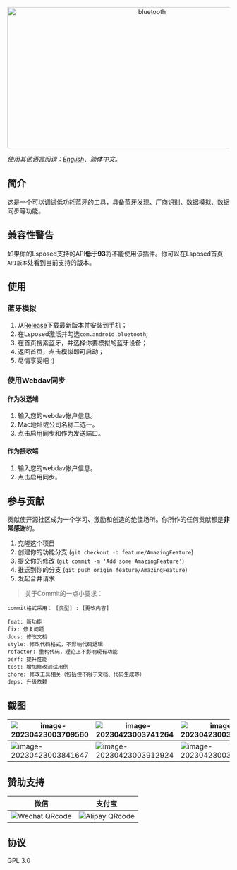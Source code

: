 <p align="center">
  <img src="https://socialify.git.ci/dreamncn/bluetooth/image?description=1&font=Source%20Code%20Pro&forks=1&issues=1&logo=https%3A%2F%2Fpic.dreamn.cn%2FuPic%2F2023_04_22_23_52_24_1682178744_1682178744595_CRaKET.png&name=1&pattern=Floating%20Cogs&pulls=1&stargazers=1&theme=Auto" alt="bluetooth" width="640" height="320" /></p>

 *使用其他语言阅读：[English](README.md)、简体中文。*

## 简介
这是一个可以调试低功耗蓝牙的工具，具备蓝牙发现、厂商识别、数据模拟、数据同步等功能。

## 兼容性警告
如果你的Lsposed支持的API**低于93**将不能使用该插件。你可以在Lsposed首页`API版本`处看到当前支持的版本。

## 使用

### 蓝牙模拟

1. 从[Release](https://github.com/AnkioTomas/bluetooth/releases)下载最新版本并安装到手机；
2. 在Lsposed激活并勾选`com.android.bluetooth`;
3. 在首页搜索蓝牙，并选择你要模拟的蓝牙设备；
4. 返回首页，点击模拟即可启动；
5. 尽情享受吧 :)


### 使用Webdav同步

#### 作为发送端

1. 输入您的webdav帐户信息。
2. Mac地址或公司名称二选一。
3. 点击启用同步和作为发送端口。

#### 作为接收端

1. 输入您的webdav帐户信息。
2. 点击启用同步。

## 参与贡献

贡献使开源社区成为一个学习、激励和创造的绝佳场所。你所作的任何贡献都是**非常感谢**的。

1. 克隆这个项目
2. 创建你的功能分支 (`git checkout -b feature/AmazingFeature`)
3. 提交你的修改 (`git commit -m 'Add some AmazingFeature'`)
4. 推送到你的分支 (`git push origin feature/AmazingFeature`)
5. 发起合并请求

> 关于Commit的一点小要求：

```
commit格式采用： [类型] : [更改内容]

feat: 新功能
fix: 修复问题
docs: 修改文档
style: 修改代码格式，不影响代码逻辑
refactor: 重构代码，理论上不影响现有功能
perf: 提升性能
test: 增加修改测试用例
chore: 修改工具相关（包括但不限于文档、代码生成等）
deps: 升级依赖
```
## 截图

| ![image-20230423003709560](https://pic.dreamn.cn/uPic/2023_04_23_00_37_12_1682181432_1682181432157_FujGlZ.png) | ![image-20230423003741264](https://pic.dreamn.cn/uPic/2023_04_23_00_37_44_1682181464_1682181464412_pHiGh0.png) | ![image-20230423003806966](https://pic.dreamn.cn/uPic/2023_04_23_00_38_09_1682181489_1682181489088_Ek7N08.png) |
| ------------------------------------------------------------ | ------------------------------------------------------------ | ------------------------------------------------------------ |
| ![image-20230423003841647](https://pic.dreamn.cn/uPic/2023_04_23_00_38_51_1682181531_1682181531325_4D4a83.png) | ![image-20230423003912924](https://pic.dreamn.cn/uPic/2023_04_23_00_39_14_1682181554_1682181554862_V0wqQf.png) | ![image-20230423003938267](https://pic.dreamn.cn/uPic/2023_04_23_00_39_40_1682181580_1682181580266_ruC8Tc.png) |

## 赞助支持

|                             微信                             |                            支付宝                            |
| :----------------------------------------------------------: | :----------------------------------------------------------: |
| ![Wechat QRcode](https://pic.dreamn.cn/uPic/2023_04_23_00_41_49_1682181709_1682181709722_KGWAI6.jpg) | ![Alipay QRcode](https://pic.dreamn.cn/uPic/2023_04_23_00_42_02_1682181722_1682181722820_82xpxH.jpg) |

## 协议

GPL 3.0